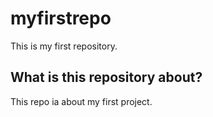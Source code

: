 # myfirstrepo
This is my first repository. 
## What is this repository about?
This repo ia about my first project. 
